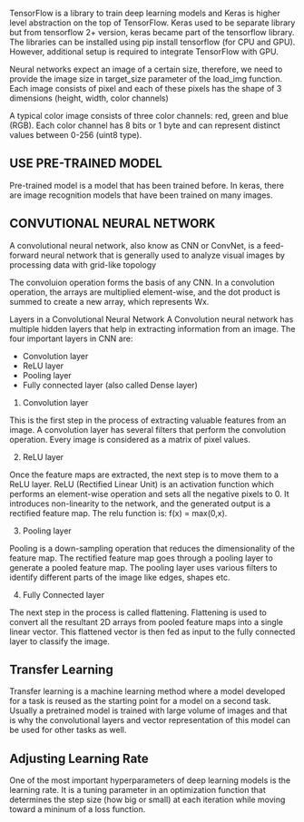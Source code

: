 TensorFlow is a library to train deep learning models and Keras is higher level abstraction on the top of TensorFlow. Keras used to be separate library but from tensorflow 2+ version, keras became part of the tensorflow library. The libraries can be installed using pip install tensorflow (for CPU and GPU). However, additional setup is required to integrate TensorFlow with GPU.

Neural networks expect an image of a certain size, therefore, we need to provide the image size in target_size parameter of the load_img function.
Each image consists of pixel and each of these pixels has the shape of 3 dimensions (height, width, color channels)

A typical color image consists of three color channels: red, green and blue (RGB). Each color channel has 8 bits or 1 byte and can represent distinct values between 0-256 (uint8 type).

## USE PRE-TRAINED MODEL
Pre-trained model is a model that has been trained before. In keras, there are image recognition models that have been trained on many images. 

## CONVUTIONAL NEURAL NETWORK
A convolutional neural network, also know as CNN or ConvNet, is a feed-forward neural network that is generally used to analyze visual images by processing data with grid-like topology

The convoluion operation forms the basis of any CNN. In a convolution operation, the arrays are multiplied element-wise, and the dot product is summed to create a new array, which represents Wx.

Layers in a Convolutional Neural Network
A Convolution neural network has multiple hidden layers that help in extracting information from an image. The four important layers in CNN are:
- Convolution layer
- ReLU layer
- Pooling layer
- Fully connected layer (also called Dense layer)

1. Convolution layer

This is the first step in the process of extracting valuable features from an image. A convolution layer has several filters that perform the convolution operation. Every image is considered as a matrix of pixel values.

2. ReLU layer

Once the feature maps are extracted, the next step is to move them to a ReLU layer. ReLU (Rectified Linear Unit) is an activation function which performs an element-wise operation and sets all the negative pixels to 0. It introduces non-linearity to the network, and the generated output is a rectified feature map. The relu function is: f(x) = max(0,x).

3. Pooling layer

Pooling is a down-sampling operation that reduces the dimensionality of the feature map. The rectified feature map goes through a pooling layer to generate a pooled feature map. The pooling layer uses various filters to identify different parts of the image like edges, shapes etc.

4. Fully Connected layer

The next step in the process is called flattening. Flattening is used to convert all the resultant 2D arrays from pooled feature maps into a single linear vector. This flattened vector is then fed as input to the fully connected layer to classify the image.

## Transfer Learning
Transfer learning is a machine learning method where a model developed for a task is reused as the starting point for a model on a second task. Usually a pretrained model is trained with large volume of images and that is why the convolutional layers and vector representation of this model can be used for other tasks as well.

## Adjusting Learning Rate
One of the most important hyperparameters of deep learning models is the learning rate. It is a tuning parameter in an optimization function that determines the step size (how big or small) at each iteration while moving toward a mininum of a loss function.